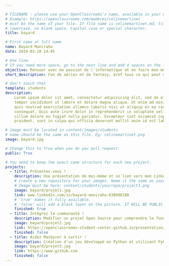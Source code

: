 ```yaml
---

# FILENAME : please use your OpenClassrooms's name, available in your url.
# Example: https://openclassrooms.com/membres/celinemartinet
# must be the name of your file. If file name is celinemartinet.md, title is celinemartinet.
# lowercase, no blank space, Capital case or special character.
title: bayard

# First name or full name
name: Bayard Maniraho
date: 2019-03-10 14:45

# One line.
# If you need more space, go to the next line and add 4 spaces on the left, as in 'description'.
objective: Renouer avec ma passion de l'informatique et en faire mon métier !
short_description: Fan de séries et de fantasy, bref tous ce qui peut me faire voyager.

# don't touch that
template: students
description:
    Lorem ipsum dolor sit amet, consectetur adipisicing elit, sed do eiusmod
    tempor incididunt ut labore et dolore magna aliqua. Ut enim ad minim veniam,
    quis nostrud exercitation ullamco laboris nisi ut aliquip ex ea commodo
    consequat. Duis aute irure dolor in reprehenderit in voluptate velit esse
    cillum dolore eu fugiat nulla pariatur. Excepteur sint occaecat cupidatat non
    proident, sunt in culpa qui officia deserunt mollit anim id est laborum.

# image must be located in content/images/students
# name should be the same as this file. Eg: celinemartinet.png
image: bayard.jpg

# Change this to True when you do you pull request.
public: True

# You need to keep the exact same structure for each new project.
projects:
  - title: Présentez-vous !
    description: Une présentation de moi-même et un lien vers mon LinkedIn.
    # Create a new repository for your images. Name it the same as your nickname and profile picture.
    # Image must be here: content/students/yourrepo/project1.png
    image: bayard/projet1.jpg
    link: www.linkedin.com/in/bayard-maniraho-638998180
    # 'true' makes it fully available.
    # 'false' will add a black layer on the picture. IT WILL BE PUBLIC!
    finished: true
  - title: Intégrez la communauté !
    description: Modifier un projet Open Source pour comprendre le fonctionnement de Git, de Github et des pull requests. 
    image: bayard/projet2.jpg
    link: https://openclassrooms-student-center.github.io/presentation/students/bayard.html
    finished: false
  - title: Aidez MacGyver à sortir !
    description: Création d’un jeu développé en Python et utilisant PyGame.
    image: bayard/projet3.jpg
    link: https://www.github.com
    finished: false
---
```

